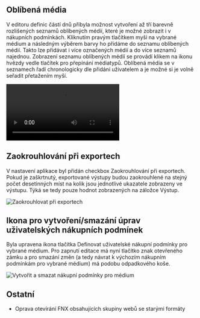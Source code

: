 ﻿---
categories: [fenix]
layout: fenix
---
## Oblíbená média
V editoru definic částí dnů přibyla možnost vytvoření až tří barevně rozlišených seznamů oblíbených médií, které je možné zobrazit i v nákupních podmínkách. Kliknutím pravým tlačítkem myši na vybrané médium a následným výběrem barvy ho přidáme do seznamu oblíbených médií. Takto lze přidávat i více označených médií a do více seznamů najednou. 
Zobrazení seznamu oblíbených médií se provádí klikem na ikonu hvězdy vedle tlačítek pro přepínání médiatypů. Oblíbená média se v seznamech řadí chronologicky dle přidání uživatelem a je možné si je volně seřadit přetažením myší.

<video src="{{site.url}}/data/oblibeny.mp4" type="video/mp4" controls>Oblíbená média</video>

## Zaokrouhlování při exportech
V nastavení aplikace byl přidán checkbox Zaokrouhlování při exportech. Pokud je zaškrtnutý, exportované výstupy budou zaokrouhlené na stejný počet desetinných míst na kolik jsou jednotlivé ukazatele zobrazeny ve výstupu. Týká se tedy pouze hodnot zobrazených na záložce Výstup.

![Zaokrouhlovat při exportech]({{site.url}}/data/krouhlit_export.png "Zaokrouhlovat při exportech")

## Ikona pro vytvoření/smazání úprav uživatelských nákupních podmínek
Byla upravena ikona tlačítka Definovat uživatelské nákupní podmínky pro vybrané médium. Pro zapnutí editace má nyní tlačítko znak otevřeného zámku a pro smazání změn (a tedy návrat k výchozím nákupním podmínkám pro vybrané médium) má podobu odpadkového koše.

![Vytvořit a smazat nákupní podmínky pro médium]({{site.url}}/data/NP_edit.png "Vytvořit a smazat nákupní podmínky pro médium")

## Ostatní
<ul>
	<li>Oprava otevírání FNX obsahujících skupiny webů se starými formáty</li>
</ul>
